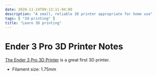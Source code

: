 ```yaml
---
date: 2020-11-24T09:13:11-04:00
description: "A small, reliable 3D printer appropriate for home use"
tags: [ "3d-printing" ]
title: "Learn 3D printing"
---
```


# Ender 3 Pro 3D Printer Notes

[The Ender 3 Pro 3D Printer](https://www.creality.com/goods-detail/ender-3-pro-3d-printer) is a great first 3D printer.

* Filament size: 1.75mm